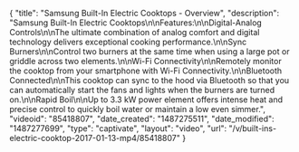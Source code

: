 {
    "title": "Samsung Built-In Electric Cooktops - Overview",
    "description": "Samsung Built-In Electric Cooktops\n\nFeatures:\n\nDigital-Analog Controls\n\nThe ultimate combination of analog comfort and digital technology delivers exceptional cooking performance.\n\nSync Burners\n\nControl two burners at the same time when using a large pot or griddle across two elements.\n\nWi-Fi Connectivity\n\nRemotely monitor the cooktop from your smartphone with Wi-Fi Connectivity.\n\nBluetooth Connected\n\nThis cooktop can sync to the hood via Bluetooth so that you can automatically start the fans and lights when the burners are turned on.\n\nRapid Boil\n\nUp to 3.3 kW power element offers intense heat and precise control to quickly boil water or maintain a low even simmer.",
    "videoid": "85418807",
    "date_created": "1487275511",
    "date_modified": "1487277699",
    "type": "captivate",
    "layout": "video",
    "url": "\/v\/built-ins-electric-cooktop-2017-01-13-mp4\/85418807"
}
